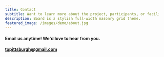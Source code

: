 ```yaml
---
title: Contact
subtitle: Want to learn more about the project, participants, or facilitators? Fill out our contact form and we'll get back to you soon!
description: Board is a stylish full-width masonry grid theme.
featured_image: /images/demo/about.jpg
---
```


#### Email us anytime! We'd love to hear from you.
#### topittsburgh@gmail.com